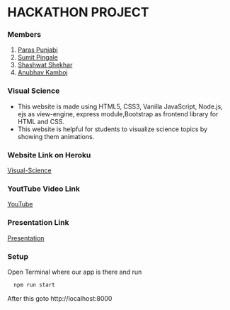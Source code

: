 # HACKATHON PROJECT
### Members
1. [Paras Punjabi](https://www.github.com/Paras-Punjabi)
2. [Sumit Pingale](https://github.com/sspingale)
3. [Shashwat Shekhar](https://github.com/Shashwat7761)
4. [Anubhav Kamboj](https://github.com/ANUBHAVKAMBOJ) 

### Visual Science
* This website is made using HTML5, CSS3, Vanilla JavaScript, Node.js, ejs as view-engine, express module,Bootstrap as frontend library for HTML and CSS. 
* This website is helpful for students to visualize science topics by showing them animations.

### Website Link on Heroku
[Visual-Science](https://visual-science.herokuapp.com/)

### YoutTube Video Link
[YouTube](https://www.youtube.com/watch?v=QWObkdKvAis)

### Presentation Link
[Presentation](https://onedrive.live.com/view.aspx?resid=D30BD84550B33209!176&ithint=file%2cpptx&authkey=!AOSdTBy3EqYUmoQ)

### Setup
Open Terminal where our app is there and run 
```bash
  npm run start
```
After this goto http://localhost:8000

